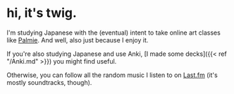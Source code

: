 # hi, it's twig.

I'm studying Japanese with the (eventual) intent to take online art classes like [Palmie](https://www.palmie.jp). And well, also just because I enjoy it.

If you're also studying Japanese and use Anki, [I made some decks]({{< ref "/Anki.md" >}}) you might find useful.

Otherwise, you can follow all the random music I listen to on [Last.fm](https://www.last.fm/user/ghost_twig) (it's mostly soundtracks, though).




